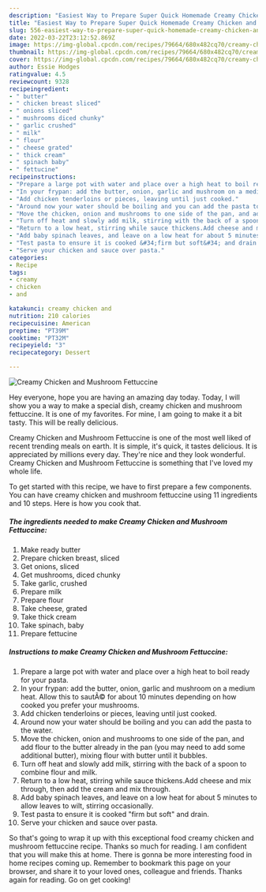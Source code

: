 ```yaml
---
description: "Easiest Way to Prepare Super Quick Homemade Creamy Chicken and Mushroom Fettuccine"
title: "Easiest Way to Prepare Super Quick Homemade Creamy Chicken and Mushroom Fettuccine"
slug: 556-easiest-way-to-prepare-super-quick-homemade-creamy-chicken-and-mushroom-fettuccine
date: 2022-03-22T23:12:52.869Z
image: https://img-global.cpcdn.com/recipes/79664/680x482cq70/creamy-chicken-and-mushroom-fettuccine-recipe-main-photo.jpg
thumbnail: https://img-global.cpcdn.com/recipes/79664/680x482cq70/creamy-chicken-and-mushroom-fettuccine-recipe-main-photo.jpg
cover: https://img-global.cpcdn.com/recipes/79664/680x482cq70/creamy-chicken-and-mushroom-fettuccine-recipe-main-photo.jpg
author: Essie Hodges
ratingvalue: 4.5
reviewcount: 9328
recipeingredient:
- " butter"
- " chicken breast sliced"
- " onions sliced"
- " mushrooms diced chunky"
- " garlic crushed"
- " milk"
- " flour"
- " cheese grated"
- " thick cream"
- " spinach baby"
- " fettucine"
recipeinstructions:
- "Prepare a large pot with water and place over a high heat to boil ready for your pasta."
- "In your frypan: add the butter, onion, garlic and mushroom on a medium heat. Allow this to sautÃ© for about 10 minutes depending on how cooked you prefer your mushrooms."
- "Add chicken tenderloins or pieces, leaving until just cooked."
- "Around now your water should be boiling and you can add the pasta to the water."
- "Move the chicken, onion and mushrooms to one side of the pan, and add flour to the butter already in the pan (you may need to add some additional butter), mixing flour with butter until it bubbles."
- "Turn off heat and slowly add milk, stirring with the back of a spoon to combine flour and milk."
- "Return to a low heat, stirring while sauce thickens.Add cheese and mix through, then add the cream and mix through."
- "Add baby spinach leaves, and leave on a low heat for about 5 minutes to allow leaves to wilt, stirring occasionally."
- "Test pasta to ensure it is cooked &#34;firm but soft&#34; and drain."
- "Serve your chicken and sauce over pasta."
categories:
- Recipe
tags:
- creamy
- chicken
- and

katakunci: creamy chicken and 
nutrition: 210 calories
recipecuisine: American
preptime: "PT39M"
cooktime: "PT32M"
recipeyield: "3"
recipecategory: Dessert

---
```



![Creamy Chicken and Mushroom Fettuccine](https://img-global.cpcdn.com/recipes/79664/680x482cq70/creamy-chicken-and-mushroom-fettuccine-recipe-main-photo.jpg)

Hey everyone, hope you are having an amazing day today. Today, I will show you a way to make a special dish, creamy chicken and mushroom fettuccine. It is one of my favorites. For mine, I am going to make it a bit tasty. This will be really delicious.



Creamy Chicken and Mushroom Fettuccine is one of the most well liked of recent trending meals on earth. It is simple, it's quick, it tastes delicious. It is appreciated by millions every day. They're nice and they look wonderful. Creamy Chicken and Mushroom Fettuccine is something that I've loved my whole life.


To get started with this recipe, we have to first prepare a few components. You can have creamy chicken and mushroom fettuccine using 11 ingredients and 10 steps. Here is how you cook that.

<!--inarticleads1-->

##### The ingredients needed to make Creamy Chicken and Mushroom Fettuccine:

1. Make ready  butter
1. Prepare  chicken breast, sliced
1. Get  onions, sliced
1. Get  mushrooms, diced chunky
1. Take  garlic, crushed
1. Prepare  milk
1. Prepare  flour
1. Take  cheese, grated
1. Take  thick cream
1. Take  spinach, baby
1. Prepare  fettucine




<!--inarticleads2-->

##### Instructions to make Creamy Chicken and Mushroom Fettuccine:

1. Prepare a large pot with water and place over a high heat to boil ready for your pasta.
1. In your frypan: add the butter, onion, garlic and mushroom on a medium heat. Allow this to sautÃ© for about 10 minutes depending on how cooked you prefer your mushrooms.
1. Add chicken tenderloins or pieces, leaving until just cooked.
1. Around now your water should be boiling and you can add the pasta to the water.
1. Move the chicken, onion and mushrooms to one side of the pan, and add flour to the butter already in the pan (you may need to add some additional butter), mixing flour with butter until it bubbles.
1. Turn off heat and slowly add milk, stirring with the back of a spoon to combine flour and milk.
1. Return to a low heat, stirring while sauce thickens.Add cheese and mix through, then add the cream and mix through.
1. Add baby spinach leaves, and leave on a low heat for about 5 minutes to allow leaves to wilt, stirring occasionally.
1. Test pasta to ensure it is cooked &#34;firm but soft&#34; and drain.
1. Serve your chicken and sauce over pasta.




So that's going to wrap it up with this exceptional food creamy chicken and mushroom fettuccine recipe. Thanks so much for reading. I am confident that you will make this at home. There is gonna be more interesting food in home recipes coming up. Remember to bookmark this page on your browser, and share it to your loved ones, colleague and friends. Thanks again for reading. Go on get cooking!
